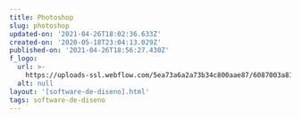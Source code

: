 ```yaml
---
title: Photoshop
slug: photoshop
updated-on: '2021-04-26T18:02:36.633Z'
created-on: '2020-05-18T23:04:13.029Z'
published-on: '2021-04-26T18:56:27.430Z'
f_logo:
  url: >-
    https://uploads-ssl.webflow.com/5ea73a6a2a73b34c800aae87/6087003a812c4fdd988563d9_photoshop.png
  alt: null
layout: '[software-de-diseno].html'
tags: software-de-diseno
---
```



